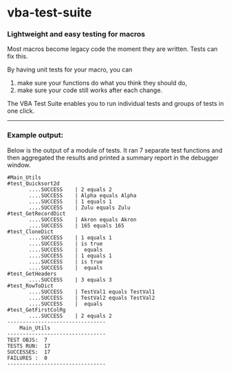 # vba-test-suite
### Lightweight and easy testing for macros
 
Most macros become legacy code the moment they are written. Tests can fix this. 

By having unit tests for your macro, you can <br>
1. make sure your functions do what you think they should do, <br>
2. make sure your code still works after each change.

The VBA Test Suite enables you to run individual tests and groups of tests in one click. 

---

### Example output:

Below is the output of a module of tests. It ran 7 separate test functions and then aggregated the results and printed a summary report in the debugger window.

```
#Main_Utils
#test_Quicksort2d
       ....SUCCESS    | 2 equals 2
       ....SUCCESS    | Alpha equals Alpha
       ....SUCCESS    | 1 equals 1
       ....SUCCESS    | Zulu equals Zulu
#test_GetRecordDict
       ....SUCCESS    | Akron equals Akron
       ....SUCCESS    | 165 equals 165
#test_CloneDict
       ....SUCCESS    | 1 equals 1
       ....SUCCESS    | is true
       ....SUCCESS    |  equals 
       ....SUCCESS    | 1 equals 1
       ....SUCCESS    | is true
       ....SUCCESS    |  equals 
#test_GetHeaders
       ....SUCCESS    | 3 equals 3
#test_RowToDict
       ....SUCCESS    | TestVal1 equals TestVal1
       ....SUCCESS    | TestVal2 equals TestVal2
       ....SUCCESS    |  equals 
#test_GetFirstColRg
       ....SUCCESS    | 2 equals 2
--------------------------------
    Main_Utils
--------------------------------
TEST OBJS:  7
TESTS RUN:  17
SUCCESSES:  17
FAILURES :  0
--------------------------------
```

